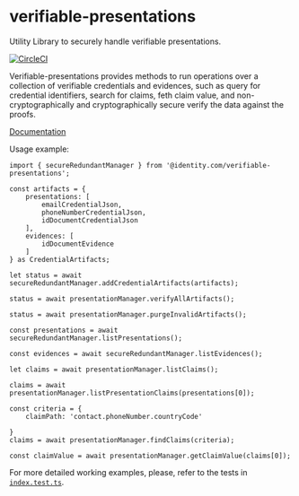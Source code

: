 # verifiable-presentations
Utility Library to securely handle verifiable presentations.

[![CircleCI](https://circleci.com/gh/identity-com/verifiable-presentations.svg?style=svg)](https://circleci.com/gh/identity-com/verifiable-presentations)

Verifiable-presentations provides methods to run operations over a collection of verifiable credentials and evidences, such as query for credential identifiers, search for claims, feth claim value, and non-cryptographically and cryptographically secure verify the data against the proofs.

[Documentation](https://identity-com.github.io/verifiable-presentations/)

Usage example:

```
import { secureRedundantManager } from '@identity.com/verifiable-presentations';

const artifacts = {
    presentations: [
        emailCredentialJson,
        phoneNumberCredentialJson,
        idDocumentCredentialJson
    ],
    evidences: [
        idDocumentEvidence
    ]
} as CredentialArtifacts;

let status = await secureRedundantManager.addCredentialArtifacts(artifacts);

status = await presentationManager.verifyAllArtifacts();

status = await presentationManager.purgeInvalidArtifacts();

const presentations = await secureRedundantManager.listPresentations();

const evidences = await secureRedundantManager.listEvidences();

let claims = await presentationManager.listClaims();

claims = await presentationManager.listPresentationClaims(presentations[0]);

const criteria = {
    claimPath: 'contact.phoneNumber.countryCode'

}
claims = await presentationManager.findClaims(criteria);

const claimValue = await presentationManager.getClaimValue(claims[0]);
```

For more detailed working examples, please, refer to the tests in [`index.test.ts`](src/__tests__/index.test.ts).
